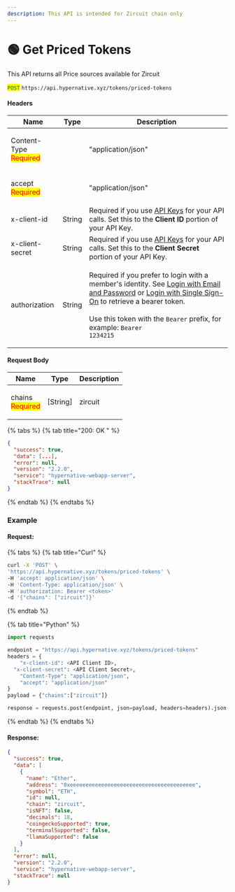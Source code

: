 ```yaml
---
description: This API is intended for Zircuit chain only
---
```


# 🟢 Get Priced Tokens

This API returns all Price sources available for Zircuit

<mark style="color:green;">`POST`</mark> `https://api.hypernative.xyz/tokens/priced-tokens`

#### Headers

| Name                                                            | Type   | Description                                                                                                                                                                                                                                                                                                                                             |
| --------------------------------------------------------------- | ------ | ------------------------------------------------------------------------------------------------------------------------------------------------------------------------------------------------------------------------------------------------------------------------------------------------------------------------------------------------------- |
| <p>Content-Type<br><mark style="color:red;">Required</mark></p> |        | "application/json"                                                                                                                                                                                                                                                                                                                                      |
| <p>accept<br><mark style="color:red;">Required</mark></p>       |        | "application/json"                                                                                                                                                                                                                                                                                                                                      |
| x-client-id                                                     | String | Required if you use [API Keys](../account/api-keys.md) for your API calls. Set this to the **Client ID** portion of your API Key.                                                                                                                                                                                                                       |
| x-client-secret                                                 | String | Required if you use [API Keys](../account/api-keys.md) for your API calls. Set this to the **Client Secret** portion of your API Key.                                                                                                                                                                                                                   |
| authorization                                                   | String | <p>Required if you prefer to login with a member's identity. See <a href="../account/login.md">Login with Email and Password</a> or <a href="../account/login-with-single-sign-on.md">Login with Single Sign-On</a> to retrieve a bearer token.<br><br>Use this token with the <code>Bearer</code> prefix, for example: <code>Bearer 1234215</code></p> |

#### Request Body

| Name                                                      | Type      | Description |
| --------------------------------------------------------- | --------- | ----------- |
| <p>chains<br><mark style="color:red;">Required</mark></p> | \[String] | zircuit     |

{% tabs %}
{% tab title="200: OK " %}
```json
{
  "success": true,
  "data": [...],
  "error": null,
  "version": "2.2.0",
  "service": "hypernative-webapp-server",
  "stackTrace": null
}
```
{% endtab %}
{% endtabs %}

### Example

#### Request:

{% tabs %}
{% tab title="Curl" %}
```bash
curl -X 'POST' \
'https://api.hypernative.xyz/tokens/priced-tokens' \
-H 'accept: application/json' \
-H 'Content-Type: application/json' \
-H 'authorization: Bearer <token>'
-d '{"chains": ["zircuit"]}'
```
{% endtab %}

{% tab title="Python" %}
```python
import requests

endpoint = "https://api.hypernative.xyz/tokens/priced-tokens"
headers = {
    "x-client-id": <API Client ID>,
  "x-client-secret": <API Client Secret>,
    "Content-Type": "application/json",
    "accept": "application/json"
}
payload = {"chains":["zircuit"]}

response = requests.post(endpoint, json=payload, headers=headers).json()
```
{% endtab %}
{% endtabs %}

#### Response:

```json
{
  "success": true,
  "data": [
    {
      "name": "Ether",
      "address": "0xeeeeeeeeeeeeeeeeeeeeeeeeeeeeeeeeeeeeeeee",
      "symbol": "ETH",
      "id": null,
      "chain": "zircuit",
      "isNFT": false,
      "decimals": 18,
      "coingeckoSupported": true,
      "terminalSupported": false,
      "llamaSupported": false
    }
  ],
  "error": null,
  "version": "2.2.0",
  "service": "hypernative-webapp-server",
  "stackTrace": null
}
```
